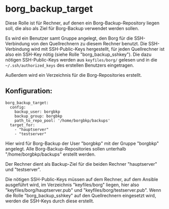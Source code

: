 # borg_backup_target

Diese Rolle ist für Rechner, auf denen ein Borg-Backup-Repository liegen soll, die also als Ziel für Borg-Backup verwendet werden sollen.

Es wird ein Benutzer samt Gruppe angelegt, den Borg für die SSH-Verbindung von den Quellrechnern zu diesem Rechner benutzt.
Die SSH-Verbindung wird mit SSH-Public-Keys hergestellt, für jeden Quellrechner ist also ein SSH-Key nötig (siehe Rolle "borg_backup_sshkey").
Die dazu nötigen SSH-Public-Keys werden aus `keyfiles/borg/` gelesen und in die `~/.ssh/authorized_keys` des erstellen Benutzers eingetragen.

Außerdem wird ein Verzeichnis für die Borg-Repositories erstellt.

## Konfiguration:
```
borg_backup_target:
  config:
    backup_user: borgbkp
    backup_group: borgbkp
    path_to_repo_pool: '/home/borgbkp/backups'
  target_for:
    - "hauptserver"
    - "testserver"
```

Hier wird für Borg-Backup der User "borgbkp" mit der Gruppe "borgbkp" angelegt.
Alle Borg-Backup-Repositories sollen unterhalb "/home/borgbkp/backups" erstellt werden.

Der Rechner dient als Backup-Ziel für die beiden Rechner "hauptserver" und "testserver".

Die nötigen SSH-Public-Keys müssen auf dem Rechner, auf dem Ansible ausgeführt wird, im Verzeichnis "keyfiles/borg" liegen,
hier also "keyfiles/borg/hauptserver.pub" und "keyfiles/borg/testserver.pub".
Wenn die Rolle "borg_backup_sshkey" auf den Quellrechnern eingesetzt wird, werden die SSH-Keys durch diese erstellt.